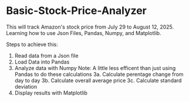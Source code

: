 # Basic-Stock-Price-Analyzer
This will track Amazon's stock price from July 29 to August 12, 2025. Learning how to use Json Files, Pandas, Numpy, and Matplotlib.

Steps to achieve this:
1. Read data from a Json file
2. Load Data into Pandas
3. Analyze data with Numpy
Note: A little less efficent than just using Pandas to do these calculations
3a. Calculate perentage change from day to day
3b. Calculate overall average price
3c. Calculate standard deviation
4. Display results with Matplotlib 
